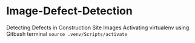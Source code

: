 # Image-Defect-Detection
Detecting Defects in Construction Site Images
Activating virtualenv using Gitbash terminal ``source .venv/Scripts/activate``
